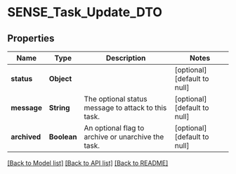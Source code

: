 # SENSE_Task_Update_DTO
## Properties

| Name | Type | Description | Notes |
|------------ | ------------- | ------------- | -------------|
| **status** | **Object** |  | [optional] [default to null] |
| **message** | **String** | The optional status message to attack to this task. | [optional] [default to null] |
| **archived** | **Boolean** | An optional flag to archive or unarchive the task. | [optional] [default to null] |

[[Back to Model list]](../README.md#documentation-for-models) [[Back to API list]](../README.md#documentation-for-api-endpoints) [[Back to README]](../README.md)

